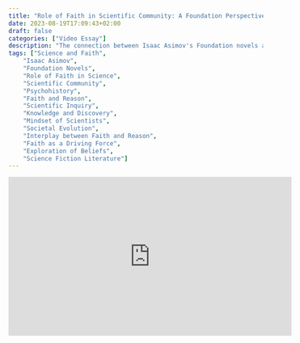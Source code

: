 ```yaml
---
title: "Role of Faith in Scientific Community: A Foundation Perspective"
date: 2023-08-19T17:09:43+02:00
draft: false
categories: ["Video Essay"]
description: "The connection between Isaac Asimov's Foundation novels and the significance of faith within the scientific community is explored. The video delves into how the Foundation series, known for its exploration of psychohistory and societal evolution, mirrors the complex interplay between faith and reason in the realm of science. Drawing on themes from Asimov's works, the video highlights how faith can serve as a foundational element in shaping the mindset of scientists, influencing their pursuit of knowledge and discovery. It examines the ways in which faith can be viewed as a driving force that compels scientists to push the boundaries of their understanding, even when faced with uncertainty or challenges. Through thought-provoking analysis and insights, the video sheds light on the intricate relationship between faith and scientific inquiry, offering a fresh perspective on how these seemingly disparate concepts intertwine."
tags: ["Science and Faith",
    "Isaac Asimov",
    "Foundation Novels",
    "Role of Faith in Science",
    "Scientific Community",
    "Psychohistory",
    "Faith and Reason",
    "Scientific Inquiry",
    "Knowledge and Discovery",
    "Mindset of Scientists",
    "Societal Evolution",
    "Interplay between Faith and Reason",
    "Faith as a Driving Force",
    "Exploration of Beliefs",
    "Science Fiction Literature"]
---
```

<iframe width="560" height="315" src="https://www.youtube-nocookie.com/embed/ejjBhI2ffYU" title="YouTube video player" frameborder="0" allow="accelerometer; autoplay; clipboard-write; encrypted-media; gyroscope; picture-in-picture; web-share" allowfullscreen></iframe>
